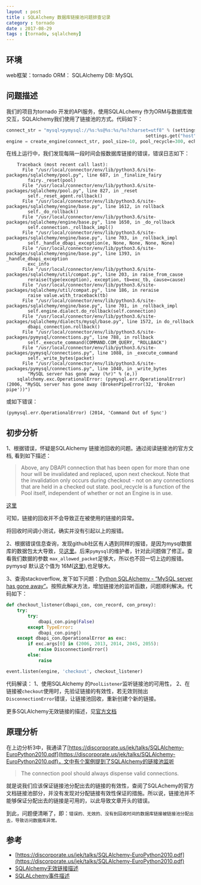 ```yaml
---
layout : post
title : SQLAlchemy 数据库链接池问题排查记录
category : tornado
date : 2017-08-29
tags : [tornado, sqlalchemy]
---
```



## 环境

web框架：tornado 
ORM： SQLAlchemy 
DB: MySQL

## 问题描述

我们的项目为tornado 开发的API服务，使用SQLALchemy 作为ORM与数据库做交互，SQLAlchemy我们使用了链接池的方式。代码如下：
```python
connect_str = "mysql+pymysql://%s:%s@%s:%s/%s?charset=utf8" % (settings.get("user"), settings.get("password"),
                                                    settings.get("host"), settings.get("port"), settings.get("name"))
engine = create_engine(connect_str, pool_size=10, pool_recycle=300, echo=False, max_overflow=5)
```

在线上运行中，我们发现每隔一段时间会报数据库链接的错误，错误日志如下：
```
    Traceback (most recent call last):
      File "/usr/local/connector/env/lib/python3.6/site-packages/sqlalchemy/pool.py", line 687, in _finalize_fairy
        fairy._reset(pool)
      File "/usr/local/connector/env/lib/python3.6/site-packages/sqlalchemy/pool.py", line 827, in _reset
        self._reset_agent.rollback()
      File "/usr/local/connector/env/lib/python3.6/site-packages/sqlalchemy/engine/base.py", line 1612, in rollback
        self._do_rollback()
      File "/usr/local/connector/env/lib/python3.6/site-packages/sqlalchemy/engine/base.py", line 1650, in _do_rollback
        self.connection._rollback_impl()
      File "/usr/local/connector/env/lib/python3.6/site-packages/sqlalchemy/engine/base.py", line 703, in _rollback_impl
        self._handle_dbapi_exception(e, None, None, None, None)
      File "/usr/local/connector/env/lib/python3.6/site-packages/sqlalchemy/engine/base.py", line 1393, in _handle_dbapi_exception
        exc_info
      File "/usr/local/connector/env/lib/python3.6/site-packages/sqlalchemy/util/compat.py", line 203, in raise_from_cause
        reraise(type(exception), exception, tb=exc_tb, cause=cause)
      File "/usr/local/connector/env/lib/python3.6/site-packages/sqlalchemy/util/compat.py", line 186, in reraise
        raise value.with_traceback(tb)
      File "/usr/local/connector/env/lib/python3.6/site-packages/sqlalchemy/engine/base.py", line 701, in _rollback_impl
        self.engine.dialect.do_rollback(self.connection)
      File "/usr/local/connector/env/lib/python3.6/site-packages/sqlalchemy/dialects/mysql/base.py", line 1572, in do_rollback
        dbapi_connection.rollback()
      File "/usr/local/connector/env/lib/python3.6/site-packages/pymysql/connections.py", line 788, in rollback
        self._execute_command(COMMAND.COM_QUERY, "ROLLBACK")
      File "/usr/local/connector/env/lib/python3.6/site-packages/pymysql/connections.py", line 1088, in _execute_command
        self._write_bytes(packet)
      File "/usr/local/connector/env/lib/python3.6/site-packages/pymysql/connections.py", line 1040, in _write_bytes
        "MySQL server has gone away (%r)" % (e,))
    sqlalchemy.exc.OperationalError: (pymysql.err.OperationalError) (2006, "MySQL server has gone away (BrokenPipeError(32, 'Broken pipe'))")
```
或如下错误：
```
(pymysql.err.OperationalError) (2014, 'Command Out of Sync')
```

## 初步分析

1、根据错误，怀疑是SQLAlchemy 链接池回收的问题。通过阅读链接池的官方文档, 看到如下描述：
>Above, any DBAPI connection that has been open for more than one hour will be invalidated and replaced, upon next checkout. Note that the invalidation only occurs during checkout - not on any connections that are held in a checked out state. pool_recycle is a function of the Pool itself, independent of whether or not an Engine is in use.

[这里](http://docs.sqlalchemy.org/en/latest/core/pooling.html?highlight=pool_recycle#setting-pool-recycle)

可知，链接的回收并不会导致正在被使用的链接的异常。

将回收时间调小测试，确实并没有引起以上的报错。


2、根据错误信息查询，发现github社区有人遇到同样的报错，是因为mysql数据库的数据包太大导致，见[这里](https://github.com/PyMySQL/PyMySQL/issues/426)。后来`pymysql`的维护者，针对此问题做了修正。查看我们数据的参数 `max_allowed_packet`足够大，所以也不回一切上边的报错。pymysql 默认这个值为 16M([这里](http://pymysql.readthedocs.io/en/latest/modules/connections.html?highlight=max_allowed_packet)),也足够大。

3、查询stackoverflow, 发下如下问题：[Python SQLAlchemy - “MySQL server has gone away”](https://stackoverflow.com/questions/18054224/python-sqlalchemy-mysql-server-has-gone-away)。按照此解决方法，增加链接池的监听函数，问题顺利解决。代码如下：
```python
def checkout_listener(dbapi_con, con_record, con_proxy):
    try:
        try:
            dbapi_con.ping(False)
        except TypeError:
            dbapi_con.ping()
    except dbapi_con.OperationalError as exc:
        if exc.args[0] in (2006, 2013, 2014, 2045, 2055):
            raise DisconnectionError()
        else:
            raise

event.listen(engine, 'checkout', checkout_listener)
```
代码解读：
1、使用SQLAlchemy 的`PoolListener`监听链接池的可用性，
2、在链接被`checkout`使用时，先验证链接的有效性，若无效则抛出`DisconnectionError`错误，让链接池回收，重新创建个新的链接。

更多SQLAlchemy无效链接的描述，见[官方文档](http://docs.sqlalchemy.org/en/latest/core/pooling.html#dealing-with-disconnects)

## 原理分析

在上边分析3中，我通读了[https://discorporate.us/jek/talks/SQLAlchemy-EuroPython2010.pdf](https://discorporate.us/jek/talks/SQLAlchemy-EuroPython2010.pdf)，文中有个案例提到了SQLAlchemy的链接池监听
>The connection pool should always dispense valid connections.

就是说我们应该保证链接池分配出去的链接的有效性，查阅了SQLAchemy的官方文档链接池部分，并没有发现对分配链接有效性保证的措施。所以说，链接池并不能够保证分配出去的链接是可用的，以此导致文章开头的错误。

到此，问题便清晰了，即：`错误的、无效的、没有到回收时间的数据库链接被链接池分配出去，导致访问数据库异常。`

## 参考

- [https://discorporate.us/jek/talks/SQLAlchemy-EuroPython2010.pdf](https://discorporate.us/jek/talks/SQLAlchemy-EuroPython2010.pdf)
- [SQLAlchemy无效链接描述](http://docs.sqlalchemy.org/en/latest/core/pooling.html#dealing-with-disconnects)
- [SQLALchemy事件描述](http://docs.sqlalchemy.org/en/latest/core/pooling.html#pool-events)